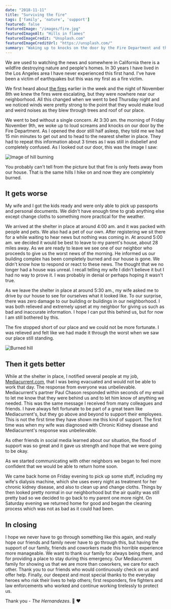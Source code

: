 ```yaml
---
date: "2018-11-11"
title: "Surviving the fire"
tags: ['family', 'nature', 'support']
featured: false
featuredImage: "/images/fire.jpg"
featuredImageAlt: "Hills in flames"
featuredImageCredit: "Unsplash.com"
featuredImageCreditUrl: "https://unsplash.com/"
summary: "Waking up to knocks on the door by the Fire Department and the smell of smoke is still a surreal experience."
---
```


We are used to watching the news and somewhere in California there is a wildfire destroying nature and people's homes.  In 30 years I have lived in the Los Angeles area I have never experienced this first hand.  I've have been a victim of earthquakes but this was my first as a fire victim.

We first heard about <a href="https://losangeles.cbslocal.com/tag/woolsey-fire/" target="_blank">the fires</a> earlier in the week and the night of November 8th we knew the fires were escalating, but they were nowhere near our neighborhood.  All this changed when we went to bed Thursday night and we noticed winds were pretty strong to the point that they would make loud and weird noises as they blew through trees and roof of our place.

We went to bed without a single concern.  At 3:30 am. the morning of Friday November 9th, we woke up to loud screams and knocks on our door by the Fire Department.  As I opened the door still half asleep, they told me we had 15 min minutes to get out and to head to the nearest shelter in place.  They had to repeat this information about 3 times as I was still in disbelief and completely confused.  As I looked out our door, this was the image I saw:

<img src="fire-before.jpg" alt="Image of hill burning">

You probably can't tell from the picture but that fire is only feets away from our house.  That is the same hills I hike on and now they are completely burned.

## It gets worse
My wife and I got the kids ready and were only able to pick up passports and personal documents.  We didn't have enough time to grab anything else except change cloths to something more practical for the weather.

We arrived at the shelter in place at around 4:00 am. and it was packed with people and pets.  We also had a pet of our own.  After registering we sit there for a while waiting to hear news but nothing was coming in.  At around 5:00 am. we decided it would be best to leave to my parent's house, about 28 miles away.  As we are ready to leave we see one of our neighbor who proceeds to give us the worst news of the morning.  He informed us our building complex has been completely burned and our house is gone.  We didn't know how to respond or react to these news.  The thought that we no longer had a house was unreal.  I recall telling my wife I didn't believe it but I had no way to prove it.  I was probably in denial or perhaps hoping it wasn't true.

As we leave the shelter in place at around 5:30 am., my wife asked me to drive by our house to see for ourselves what it looked like.  To our surprise, there was zero damage to our building or buildings in our neighborhood.  I was both relieved and extremely upset at my neighbor for giving us such as bad and inaccurate information.  I hope I can put this behind us, but for now I am still bothered by this.

The fire stopped short of our place and we could not be more fortunate.  I was relieved and felt like we had made it through the worst when we saw our place still standing.

<img src="fire-after.jpg" alt="Burned hill">

## Then it gets better
While at the shelter in place, I notified several people at my job, <a href="https://www.mediacurrent.com/who-we-are/team/" target="_blank">Mediacurrent.com</a>, that I was being evacuated and would not be able to work that day.  The response from everyone was unbelievable.  Mediacurrent's partner Paul Chason responded within seconds of my email to let me know that they were behind us and to let him know of anything we needed.  This was the same message I received from many colleagues and friends.  I have always felt fortunate to be part of a great team like Mediacurrent's, but they go above and beyond to support their employees.  This is not the first time they have shown me this kind of support.  The first time was when my wife was diagnosed with Chronic Kidney disease and Mediacurrent's response was unbelievable.

As other friends in social media learned about our situation, the flood of support was so great and it gave us strength and hope that we were going to be okay.

As we started communicating with other neighbors we began to feel more confident that we would be able to return home soon.

We came back home on Friday evening to pick up some stuff, including my wife's dialysis machine, which she uses every night as treatment for her chronic kidney disease, and also to clean up and change cloths.  Things by then looked pretty normal in our neighborhood but the air quality was still pretty bad so we decided to go back to my parent one more night.  On Saturday evening we returned home for good and began the cleaning process which was not as bad as it could had been.

## In closing
I hope we never have to go through something like this again, and really hope our friends and family never have to go through this, but having the support of our family, friends and coworkers made this horrible experience more manageable.  We want to thank our family for always being there, and for providing a place to stay during this emergency.  Our Mediacurrent family for showing us that we are more than coworkers, we care for each other.  Thank you to our friends who would continuously check on us and offer help.  Finally, our deepest and most special thanks to the everyday heroes who risk their lives to help others; first responders, fire fighters and law enforcements who worked and continue working tirelessly to protect us.

Thank you - _The Hernandezes_. 🙏 ❤️
